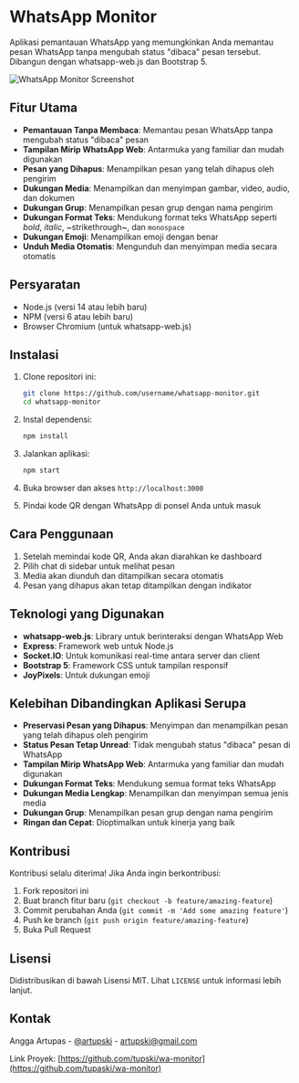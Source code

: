 # WhatsApp Monitor

Aplikasi pemantauan WhatsApp yang memungkinkan Anda memantau pesan WhatsApp tanpa mengubah status "dibaca" pesan tersebut. Dibangun dengan whatsapp-web.js dan Bootstrap 5.

![WhatsApp Monitor Screenshot](https://placehold.co/600x400/128C7E/FFFFFF.png?text=WhatsApp+Monitor)

## Fitur Utama

- **Pemantauan Tanpa Membaca**: Memantau pesan WhatsApp tanpa mengubah status "dibaca" pesan
- **Tampilan Mirip WhatsApp Web**: Antarmuka yang familiar dan mudah digunakan
- **Pesan yang Dihapus**: Menampilkan pesan yang telah dihapus oleh pengirim
- **Dukungan Media**: Menampilkan dan menyimpan gambar, video, audio, dan dokumen
- **Dukungan Grup**: Menampilkan pesan grup dengan nama pengirim
- **Dukungan Format Teks**: Mendukung format teks WhatsApp seperti *bold*, _italic_, ~strikethrough~, dan `monospace`
- **Dukungan Emoji**: Menampilkan emoji dengan benar
- **Unduh Media Otomatis**: Mengunduh dan menyimpan media secara otomatis

## Persyaratan

- Node.js (versi 14 atau lebih baru)
- NPM (versi 6 atau lebih baru)
- Browser Chromium (untuk whatsapp-web.js)

## Instalasi

1. Clone repositori ini:
   ```bash
   git clone https://github.com/username/whatsapp-monitor.git
   cd whatsapp-monitor
   ```

2. Instal dependensi:
   ```bash
   npm install
   ```

3. Jalankan aplikasi:
   ```bash
   npm start
   ```

4. Buka browser dan akses `http://localhost:3000`

5. Pindai kode QR dengan WhatsApp di ponsel Anda untuk masuk

## Cara Penggunaan

1. Setelah memindai kode QR, Anda akan diarahkan ke dashboard
2. Pilih chat di sidebar untuk melihat pesan
3. Media akan diunduh dan ditampilkan secara otomatis
4. Pesan yang dihapus akan tetap ditampilkan dengan indikator

## Teknologi yang Digunakan

- **whatsapp-web.js**: Library untuk berinteraksi dengan WhatsApp Web
- **Express**: Framework web untuk Node.js
- **Socket.IO**: Untuk komunikasi real-time antara server dan client
- **Bootstrap 5**: Framework CSS untuk tampilan responsif
- **JoyPixels**: Untuk dukungan emoji

## Kelebihan Dibandingkan Aplikasi Serupa

- **Preservasi Pesan yang Dihapus**: Menyimpan dan menampilkan pesan yang telah dihapus oleh pengirim
- **Status Pesan Tetap Unread**: Tidak mengubah status "dibaca" pesan di WhatsApp
- **Tampilan Mirip WhatsApp Web**: Antarmuka yang familiar dan mudah digunakan
- **Dukungan Format Teks**: Mendukung semua format teks WhatsApp
- **Dukungan Media Lengkap**: Menampilkan dan menyimpan semua jenis media
- **Dukungan Grup**: Menampilkan pesan grup dengan nama pengirim
- **Ringan dan Cepat**: Dioptimalkan untuk kinerja yang baik

## Kontribusi

Kontribusi selalu diterima! Jika Anda ingin berkontribusi:

1. Fork repositori ini
2. Buat branch fitur baru (`git checkout -b feature/amazing-feature`)
3. Commit perubahan Anda (`git commit -m 'Add some amazing feature'`)
4. Push ke branch (`git push origin feature/amazing-feature`)
5. Buka Pull Request

## Lisensi

Didistribusikan di bawah Lisensi MIT. Lihat `LICENSE` untuk informasi lebih lanjut.

## Kontak

Angga Artupas - [@artupski](https://twitter.com/artupski) - artupski@gmail.com

Link Proyek: [https://github.com/tupski/wa-monitor](https://github.com/tupaski/wa-monitor)

